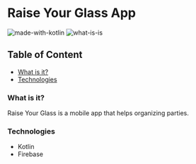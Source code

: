 # Raise Your Glass App

![made-with-kotlin](https://img.shields.io/badge/Main%20language-Kotlin-orange) ![what-is-is](https://img.shields.io/badge/What%20is%20it-Android%20App-green) 

## Table of Content
* [What is it?](#what-is-it)
* [Technologies](#technologies)

### What is it?
Raise Your Glass is a mobile app that helps organizing parties.

### Technologies
* Kotlin
* Firebase
